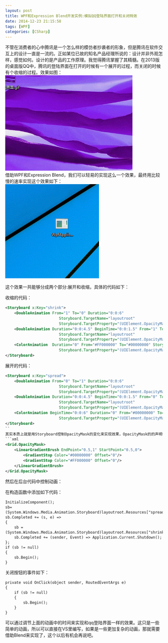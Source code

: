 ```yaml
---
layout: post
title: WPF和Expression Blend开发实例:模拟QQ登陆界面打开和关闭特效
date: 2014-12-23 21:15:58
tags: [WPF]
categories: [CSharp]
---
```

不管在消费者的心中腾讯是一个怎么样的模仿者抄袭者的形象，但是腾讯在软件交互上的设计一直是一流的。正如某位已故的知名产品经理所说的：设计并非外观怎样，感觉如何。设计的是产品的工作原理。我觉得腾讯掌握了其精髓。在2013版的桌面版QQ中，腾讯的登陆界面在打开的时候有一个展开的过程，而关闭的时候有个收缩的过程。效果如图：  
![Image](https://raw.githubusercontent.com/tianjyan/tianjyan.github.io/master/images/2014-12-23-WPFQQ-01.jpg)  
借助WPF和Expression Blend，我们可以轻易的实现这么一个效果，最终用比较慢的速率实现这个效果如下：  
![Image](https://raw.githubusercontent.com/tianjyan/tianjyan.github.io/master/images/2014-12-23-WPFQQ-02.jpg)

这个效果一共能够分成两个部分:展开和收缩，具体的代码如下：

收缩的代码：
```xml
<Storyboard x:Key="shrink">
    <DoubleAnimation From="1" To="0" Duration="0:0:6"
                        Storyboard.TargetName="layoutroot"
                        Storyboard.TargetProperty="(UIElement.OpacityMask).(GradientBrush.GradientStops)[0].Offset"/>
    <DoubleAnimation Duration="0:0:4.5" BeginTime="0:0:1.5" From="1" To="0"
                        Storyboard.TargetName="layoutroot"
                        Storyboard.TargetProperty="(UIElement.OpacityMask).(GradientBrush.GradientStops)[1].Offset"/>
    <ColorAnimation  Duration="0" From="#FF000000" To="#00000000" Storyboard.TargetName="layoutroot"
                        Storyboard.TargetProperty="(UIElement.OpacityMask).(GradientBrush.GradientStops)[1].Color"/>
</Storyboard>
```    
展开的代码：
```xml
<Storyboard x:Key="spread">
    <DoubleAnimation From="0" To="1" Duration="0:0:6"
                        Storyboard.TargetName="layoutroot"
                        Storyboard.TargetProperty="(UIElement.OpacityMask).(GradientBrush.GradientStops)[0].Offset"/>
    <DoubleAnimation Duration="0:0:4.5" BeginTime="0:0:1.5" From="0" To="1"
                        Storyboard.TargetName="layoutroot"
                        Storyboard.TargetProperty="(UIElement.OpacityMask).(GradientBrush.GradientStops)[1].Offset"/>
    <ColorAnimation BeginTime="0:0:6" Duration="0" From="#00000000" To="#FF000000" Storyboard.TargetName="layoutroot"
                        Storyboard.TargetProperty="(UIElement.OpacityMask).(GradientBrush.GradientStops)[0].Color" />
</Storyboard>
``    
其实本质上就是用Storyboard控制OpacityMask的变化来实现效果，OpacityMask的的声明代码如下：
```xml
<Grid.OpacityMask>
    <LinearGradientBrush EndPoint="0.5,1" StartPoint="0.5,0">
        <GradientStop Color="#00000000" Offset="0"/>
        <GradientStop Color="#FF000000" Offset="0"/>
    </LinearGradientBrush>
</Grid.OpacityMask>
```    
然后在后台代码中控制动画：

在构造函数中添加如下代码：
```CSharp
InitializeComponent();
sb= (System.Windows.Media.Animation.Storyboard)layoutroot.Resources["spread"];
sb.Completed += (s, e) =>
{
    sb = (System.Windows.Media.Animation.Storyboard)layoutroot.Resources["shrink"];
    sb.Completed += (sender, Event) => Application.Current.Shutdown();
};
if (sb != null)
{
    sb.Begin();
}
```
关闭按钮的事件如下：
```CSharp
private void OnClick(object sender, RoutedEventArgs e)
{
    if (sb != null)
    {
        sb.Begin();
    }
}
```   
可以通过调节上面的动画中的时间来实现和qq登陆界面一样的效果。这只是一些简单的动画，所以可以直接在VS里编写，如果是一些更加复杂的动画，那就需要借助Blend来实现了，这个以后有机会再说吧。